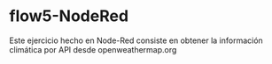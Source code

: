 # flow5-NodeRed
Este ejercicio hecho en Node-Red consiste en obtener la información climática por API desde openweathermap.org

